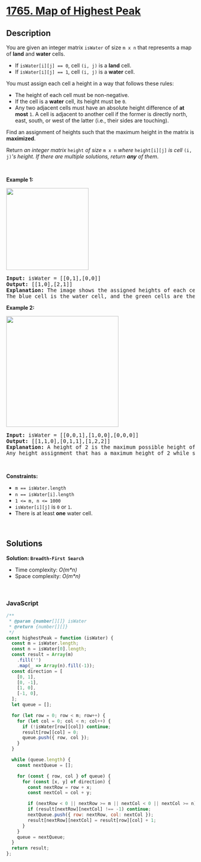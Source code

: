 # [1765. Map of Highest Peak](https://leetcode.com/problems/map-of-highest-peak)

## Description

<div class="xFUwe" data-track-load="description_content"><p>You are given an integer matrix <code>isWater</code> of size <code>m x n</code> that represents a map of <strong>land</strong> and <strong>water</strong> cells.</p>

<ul>
	<li>If <code>isWater[i][j] == 0</code>, cell <code>(i, j)</code> is a <strong>land</strong> cell.</li>
	<li>If <code>isWater[i][j] == 1</code>, cell <code>(i, j)</code> is a <strong>water</strong> cell.</li>
</ul>

<p>You must assign each cell a height in a way that follows these rules:</p>

<ul>
	<li>The height of each cell must be non-negative.</li>
	<li>If the cell is a <strong>water</strong> cell, its height must be <code>0</code>.</li>
	<li>Any two adjacent cells must have an absolute height difference of <strong>at most</strong> <code>1</code>. A cell is adjacent to another cell if the former is directly north, east, south, or west of the latter (i.e., their sides are touching).</li>
</ul>

<p>Find an assignment of heights such that the maximum height in the matrix is <strong>maximized</strong>.</p>

<p>Return <em>an integer matrix </em><code>height</code><em> of size </em><code>m x n</code><em> where </em><code>height[i][j]</code><em> is cell </em><code>(i, j)</code><em>'s height. If there are multiple solutions, return <strong>any</strong> of them</em>.</p>

<p>&nbsp;</p>
<p><strong class="example">Example 1:</strong></p>

<p><strong><img alt="" src="https://assets.leetcode.com/uploads/2021/01/10/screenshot-2021-01-11-at-82045-am.png" style="width: 220px; height: 219px;"></strong></p>

<pre><strong>Input:</strong> isWater = [[0,1],[0,0]]
<strong>Output:</strong> [[1,0],[2,1]]
<strong>Explanation:</strong> The image shows the assigned heights of each cell.
The blue cell is the water cell, and the green cells are the land cells.
</pre>

<p><strong class="example">Example 2:</strong></p>

<p><strong><img alt="" src="https://assets.leetcode.com/uploads/2021/01/10/screenshot-2021-01-11-at-82050-am.png" style="width: 300px; height: 296px;"></strong></p>

<pre><strong>Input:</strong> isWater = [[0,0,1],[1,0,0],[0,0,0]]
<strong>Output:</strong> [[1,1,0],[0,1,1],[1,2,2]]
<strong>Explanation:</strong> A height of 2 is the maximum possible height of any assignment.
Any height assignment that has a maximum height of 2 while still meeting the rules will also be accepted.
</pre>

<p>&nbsp;</p>
<p><strong>Constraints:</strong></p>

<ul>
	<li><code>m == isWater.length</code></li>
	<li><code>n == isWater[i].length</code></li>
	<li><code>1 &lt;= m, n &lt;= 1000</code></li>
	<li><code>isWater[i][j]</code> is <code>0</code> or <code>1</code>.</li>
	<li>There is at least <strong>one</strong> water cell.</li>
</ul>
</div>

<p>&nbsp;</p>

## Solutions

**Solution: `Breadth-First Search`**

- Time complexity: <em>O(m\*n)</em>
- Space complexity: <em>O(m\*n)</em>

<p>&nbsp;</p>

### **JavaScript**

```js
/**
 * @param {number[][]} isWater
 * @return {number[][]}
 */
const highestPeak = function (isWater) {
  const m = isWater.length;
  const n = isWater[0].length;
  const result = Array(m)
    .fill('')
    .map(_ => Array(n).fill(-1));
  const direction = [
    [0, 1],
    [0, -1],
    [1, 0],
    [-1, 0],
  ];
  let queue = [];

  for (let row = 0; row < m; row++) {
    for (let col = 0; col < n; col++) {
      if (!isWater[row][col]) continue;
      result[row][col] = 0;
      queue.push({ row, col });
    }
  }

  while (queue.length) {
    const nextQueue = [];

    for (const { row, col } of queue) {
      for (const [x, y] of direction) {
        const nextRow = row + x;
        const nextCol = col + y;

        if (nextRow < 0 || nextRow >= m || nextCol < 0 || nextCol >= n) continue;
        if (result[nextRow][nextCol] !== -1) continue;
        nextQueue.push({ row: nextRow, col: nextCol });
        result[nextRow][nextCol] = result[row][col] + 1;
      }
    }
    queue = nextQueue;
  }
  return result;
};
```
